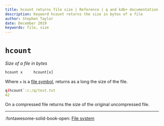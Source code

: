 ```yaml
---
title: hcount returns file size | Reference | q and kdb+ documentation
description: Keyword hcount returns the size in bytes of a file
author: Stephen Taylor
date: December 2019
keywords: file, size
---
```

# `hcount`



_Size of a file in bytes_

```txt
hcount x     hcount[x]
```

Where `x` is a [file symbol](../basics/glossary.md#file-symbol), 
returns as a long the size of the file.

```q
q)hcount`:c:/q/test.txt
42
```

On a compressed file returns the size of the original uncompressed file.

----
:fontawesome-solid-book-open:
[File system](../basics/files.md)
